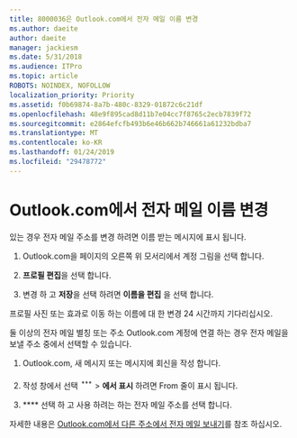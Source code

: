 ```yaml
---
title: 8000036은 Outlook.com에서 전자 메일 이름 변경
ms.author: daeite
author: daeite
manager: jackiesm
ms.date: 5/31/2018
ms.audience: ITPro
ms.topic: article
ROBOTS: NOINDEX, NOFOLLOW
localization_priority: Priority
ms.assetid: f0b69874-8a7b-480c-8329-01872c6c21df
ms.openlocfilehash: 48e9f895cad8d11b7e04cc7f8765c2ecb7839f72
ms.sourcegitcommit: e2864efcfb493b6e46b662b746661a61232bdba7
ms.translationtype: MT
ms.contentlocale: ko-KR
ms.lasthandoff: 01/24/2019
ms.locfileid: "29478772"
---
```

# <a name="change-your-email-name-in-outlookcom"></a>Outlook.com에서 전자 메일 이름 변경

있는 경우 전자 메일 주소를 변경 하려면 이름 받는 메시지에 표시 됩니다.
  
1. Outlook.com을 페이지의 오른쪽 위 모서리에서 계정 그림을 선택 합니다.
    
2. **프로필 편집**을 선택 합니다. 
    
3. 변경 하 고 **저장**을 선택 하려면 **이름을 편집** 을 선택 합니다. 
    
프로필 사진 또는 효과로 이동 하는 이름에 대 한 변경 24 시간까지 기다리십시오.
  
둘 이상의 전자 메일 별칭 또는 주소 Outlook.com 계정에 연결 하는 경우 전자 메일을 보낼 주소 중에서 선택할 수 있습니다.
  
1. Outlook.com, 새 메시지 또는 메시지에 회신을 작성 합니다.
    
2. 작성 창에서 선택 ![그룹 작업 아이콘은 더 합니다. ](media/b97ea7cd-eeb0-49c5-a564-7ca2d2e33909.png) \> **에서 표시** 하려면 From 줄이 표시 됩니다. 
    
3. **** 선택 하 고 사용 하려는 하는 전자 메일 주소를 선택 합니다. 
    
자세한 내용은 [Outlook.com에서 다른 주소에서 전자 메일 보내기](https://go.microsoft.com/fwlink/p/?linkid=2001701&amp;clcid=0x409)를 참조 하십시오.
  

